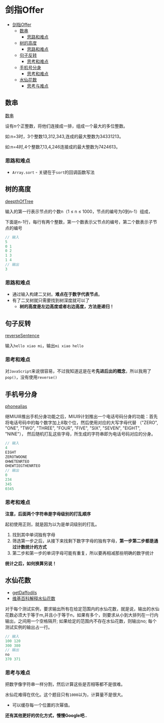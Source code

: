 # 剑指Offer

<!-- TOC -->

- [剑指Offer](#剑指offer)
  - [数串](#数串)
    - [思路和难点](#思路和难点)
  - [树的高度](#树的高度)
    - [思路和难点](#思路和难点-1)
  - [句子反转](#句子反转)
    - [思考和难点](#思考和难点)
  - [手机号分身](#手机号分身)
    - [思考和难点](#思考和难点-1)
  - [水仙花数](#水仙花数)
    - [思考与难点](#思考与难点)

<!-- /TOC -->

## 数串
[数串](https://github.com/JiangWeixian/Algo/blob/master/%E7%89%9B%E5%AE%A2%E7%BD%912017%E5%B9%B4%E6%A0%A1%E6%8B%9B%E7%9C%9F%E9%A2%98/es6/combineToMaxium.js)

设有n个正整数，将他们连接成一排，组成一个最大的多位整数。

如:n=3时，3个整数13,312,343,连成的最大整数为34331213。

如:n=4时,4个整数7,13,4,246连接成的最大整数为7424613。

### 思路和难点

* `Array.sort` - 关键在于`sort`的回调函数写法

## 树的高度

[deepthOfTree](https://github.com/JiangWeixian/Algo/blob/master/%E7%89%9B%E5%AE%A2%E7%BD%912017%E5%B9%B4%E6%A0%A1%E6%8B%9B%E7%9C%9F%E9%A2%98/es6/deepthOfTree.js)

输入的第一行表示节点的个数n（1 ≤ n ≤ 1000，节点的编号为0到n-1）组成，

下面是n-1行，每行有两个整数，第一个数表示父节点的编号，第二个数表示子节点的编号

```JavaScript
// 输入
5
0 1
0 2
1 3
1 4
// 输出
3
```

### 思路和难点

* 通过输入构建二叉树。**难点在于数字代表节点**。
* 有了二叉树就只需要找到树深度就可以了
  * **树的高度是左边高度或者右边高度，方法是递归！**

## 句子反转

[reverseSentence](https://github.com/JiangWeixian/Algo/blob/master/%E7%89%9B%E5%AE%A2%E7%BD%912017%E5%B9%B4%E6%A0%A1%E6%8B%9B%E7%9C%9F%E9%A2%98/es6/reverseSentence.js)

输入`hello xiao mi`，输出`mi xiao hello`

### 思考和难点

对`JavaScript`来说很容易，不过我知道这是在考**先进后出的概念**，所以我用了`pop()`，没有使用`reverse()`

## 手机号分身 

[phonealias](https://github.com/JiangWeixian/Algo/blob/master/%E7%89%9B%E5%AE%A2%E7%BD%912017%E5%B9%B4%E6%A0%A1%E6%8B%9B%E7%9C%9F%E9%A2%98/es6/phoneAlias.js)

继MIUI8推出手机分身功能之后，MIUI9计划推出一个电话号码分身的功能：首先将电话号码中的每个数字加上8取个位，然后使用对应的大写字母代替 （"ZERO", "ONE", "TWO", "THREE", "FOUR", "FIVE", "SIX", "SEVEN", "EIGHT", "NINE"）， 然后随机打乱这些字母，所生成的字符串即为电话号码对应的分身。

```JavaScript
// 输入
4
EIGHT
ZEROTWOONE
OHWETENRTEO
OHEWTIEGTHENRTEO
// 输出
0
234
345
0345
``` 

### 思考和难点

**注意，后面两个字符串是字母级别的打乱顺序**

起初使用正则，就是因为以为是单词级别的打乱。

1. 找到其中单词独有字母
2. 筛选第一步之后，从接下来找剩下数字字母的独有字母，**第一步第二步都是通过计数统计的方式**
3. 第二步和第一步的单词字母可能有重复，所以要再相减那些明确的数字统计

**统计之后，如何换算另说！**

## 水仙花数

* [getDaffodils]()
* [维基百科解释水仙花数](https://zh.wikipedia.org/wiki/%E6%B0%B4%E4%BB%99%E8%8A%B1%E6%95%B0)

对于每个测试实例，要求输出所有在给定范围内的水仙花数，就是说，输出的水仙花数必须大于等于m,并且小于等于n，如果有多个，则要求从小到大排列在一行内输出，之间用一个空格隔开;
如果给定的范围内不存在水仙花数，则输出no;
每个测试实例的输出占一行。

```JavaScript
// 输入
100 120
300 380
// 输出
no
370 371
```

### 思考与难点

把数字像字符串一样分割，然后计算这些是否相等都不是很难。

水仙花难得在优化。这个题目只有`1000`以为，计算量不是很大。

* 可以缓存每一个位置的次幂值。

**还有其他更好的优化方式，慢慢Google吧..**


